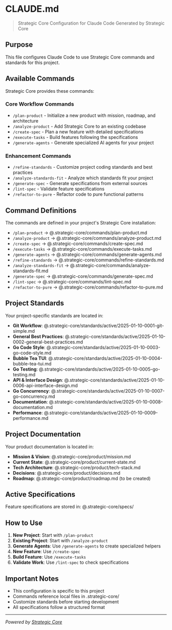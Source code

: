 # CLAUDE.md

> Strategic Core Configuration for Claude Code
> Generated by Strategic Core

## Purpose

This file configures Claude Code to use Strategic Core commands and standards for this project.

## Available Commands

Strategic Core provides these commands:

### Core Workflow Commands
- `/plan-product` - Initialize a new product with mission, roadmap, and architecture
- `/analyze-product` - Add Strategic Core to an existing codebase
- `/create-spec` - Plan a new feature with detailed specifications
- `/execute-tasks` - Build features following the specifications
- `/generate-agents` - Generate specialized AI agents for your project

### Enhancement Commands
- `/refine-standards` - Customize project coding standards and best practices
- `/analyze-standards-fit` - Analyze which standards fit your project
- `/generate-spec` - Generate specifications from external sources
- `/lint-spec` - Validate feature specifications
- `/refactor-to-pure` - Refactor code to pure functional patterns

## Command Definitions

The commands are defined in your project's Strategic Core installation:

- `/plan-product` → @.strategic-core/commands/plan-product.md
- `/analyze-product` → @.strategic-core/commands/analyze-product.md
- `/create-spec` → @.strategic-core/commands/create-spec.md
- `/execute-tasks` → @.strategic-core/commands/execute-tasks.md
- `/generate-agents` → @.strategic-core/commands/generate-agents.md
- `/refine-standards` → @.strategic-core/commands/refine-standards.md
- `/analyze-standards-fit` → @.strategic-core/commands/analyze-standards-fit.md
- `/generate-spec` → @.strategic-core/commands/generate-spec.md
- `/lint-spec` → @.strategic-core/commands/lint-spec.md
- `/refactor-to-pure` → @.strategic-core/commands/refactor-to-pure.md

## Project Standards

Your project-specific standards are located in:

- **Git Workflow**: @.strategic-core/standards/active/2025-01-10-0001-git-simple.md
- **General Best Practices**: @.strategic-core/standards/active/2025-01-10-0002-general-best-practices.md
- **Go Code Style**: @.strategic-core/standards/active/2025-01-10-0003-go-code-style.md
- **Bubble Tea TUI**: @.strategic-core/standards/active/2025-01-10-0004-bubble-tea-tui.md
- **Go Testing**: @.strategic-core/standards/active/2025-01-10-0005-go-testing.md
- **API & Interface Design**: @.strategic-core/standards/active/2025-01-10-0006-api-interface-design.md
- **Go Concurrency**: @.strategic-core/standards/active/2025-01-10-0007-go-concurrency.md
- **Documentation**: @.strategic-core/standards/active/2025-01-10-0008-documentation.md
- **Performance**: @.strategic-core/standards/active/2025-01-10-0009-performance.md

## Project Documentation

Your product documentation is located in:

- **Mission & Vision**: @.strategic-core/product/mission.md
- **Current State**: @.strategic-core/product/current-state.md
- **Tech Architecture**: @.strategic-core/product/tech-stack.md
- **Decisions**: @.strategic-core/product/decisions.md
- **Roadmap**: @.strategic-core/product/roadmap.md (to be created)

## Active Specifications

Feature specifications are stored in: @.strategic-core/specs/

## How to Use

1. **New Project**: Start with `/plan-product`
2. **Existing Project**: Start with `/analyze-product`
3. **Generate Agents**: Use `/generate-agents` to create specialized helpers
4. **New Feature**: Use `/create-spec`
5. **Build Feature**: Use `/execute-tasks`
6. **Validate Work**: Use `/lint-spec` to check specifications

## Important Notes

- This configuration is specific to this project
- Commands reference local files in .strategic-core/
- Customize standards before starting development
- All specifications follow a structured format

---

*Powered by [Strategic Core](https://github.com/dgnsrekt/strategic-core)*

